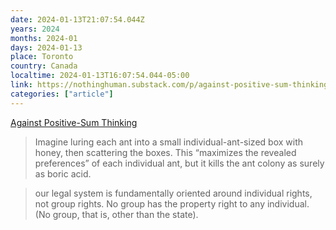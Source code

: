 ```yaml
---
date: 2024-01-13T21:07:54.044Z
years: 2024
months: 2024-01
days: 2024-01-13
place: Toronto
country: Canada
localtime: 2024-01-13T16:07:54.044-05:00
link: https://nothinghuman.substack.com/p/against-positive-sum-thinking
categories: ["article"]
---
```

[Against Positive-Sum Thinking](https://nothinghuman.substack.com/p/against-positive-sum-thinking)

> Imagine luring each ant into a small individual-ant-sized box with honey, then scattering the boxes. This “maximizes the revealed preferences” of each individual ant, but it kills the ant colony as surely as boric acid.

> our legal system is fundamentally oriented around individual rights, not group rights. No group has the property right to any individual. (No group, that is, other than the state).
